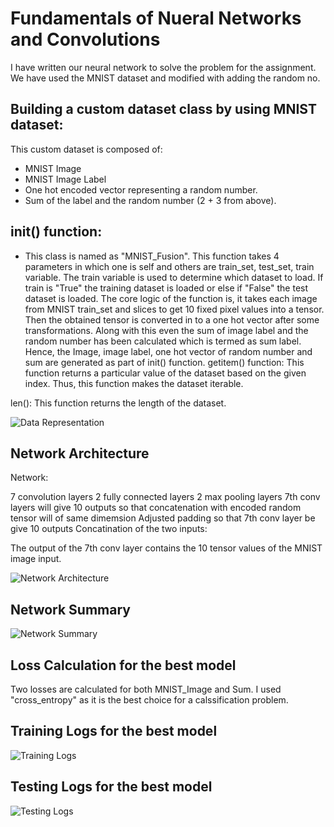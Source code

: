 

# Fundamentals of Nueral Networks and Convolutions

I have written our neural network to solve the problem for the assignment. We have used the MNIST dataset and modified with adding the random no.



## **Building a custom dataset class by using MNIST dataset:**
This custom dataset is composed of:

* MNIST Image
* MNIST Image Label
* One hot encoded vector representing a random number.
* Sum of the label and the random number (2 + 3 from above).
## **__init__() function:**
 * This class is named as "MNIST_Fusion".
This function takes 4 parameters in which one is self and others are train_set, test_set, train variable.
The train variable is used to determine which dataset to load. If train is "True" the training dataset is loaded or else if "False" the test dataset is loaded.
The core logic of the function is, it takes each image from MNIST train_set and slices to get 10 fixed pixel values into a tensor.
Then the obtained tensor is converted in to a one hot vector after some transformations.
Along with this even the sum of image label and the random number has been calculated which is termed as sum label.
Hence, the Image, image label, one hot vector of random number and sum are generated as part of init() function.
getitem() function:
This function returns a particular value of the dataset based on the given index. Thus, this function makes the dataset iterable.

len():
This function returns the length of the dataset.

![Data Representation]()

## **Network Architecture**
Network:

7 convolution layers
2 fully connected layers
2 max pooling layers
7th conv layers will give 10 outputs so that concatenation with encoded random tensor will of same dimemsion
Adjusted padding so that 7th conv layer be give 10 outputs
Concatination of the two inputs:

The output of the 7th conv layer contains the 10 tensor values of the MNIST image input.

![Network Architecture](https://user-images.githubusercontent.com/50147394/119181866-7bbdb380-ba72-11eb-9f8d-8f0e5718380a.jpg)

## **Network Summary**

![Network Summary](https://user-images.githubusercontent.com/50147394/119182925-ae1be080-ba73-11eb-9117-076d2cd8157c.jpg)

## **Loss Calculation for the best model**
Two losses are calculated for both MNIST_Image and Sum. I used "cross_entropy" as it is the best choice for a calssification problem.


## **Training Logs for the best model**

![Training Logs](https://user-images.githubusercontent.com/50147394/119184501-bc6afc00-ba75-11eb-9716-91e350e4d5a4.JPG)


## **Testing Logs for the best model**

![Testing Logs](https://user-images.githubusercontent.com/50147394/119184617-e45a5f80-ba75-11eb-844c-6368ac093215.JPG)






